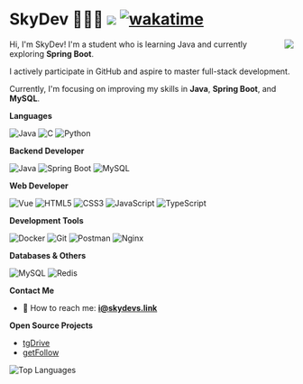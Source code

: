 # SkyDev 👨🏻‍💻 ![](https://visitor-badge.laobi.icu/badge?page_id=skydependence.skydependence) [![wakatime](https://wakatime.com/badge/user/be10d125-6c8b-403b-9f38-ce4b49f470bc.svg)](https://wakatime.com/@be10d125-6c8b-403b-9f38-ce4b49f470bc)

<picture>
  <source
    srcset="https://github-readme-stats.vercel.app/api?username=skydependence&show_icons=true&theme=dark"
    media="(prefers-color-scheme: dark)"
  />
  <source
    srcset="https://github-readme-stats.vercel.app/api?username=skydependence&show_icons=true"
    media="(prefers-color-scheme: light), (prefers-color-scheme: no-preference)"
  />
  <img src="https://github-readme-stats.vercel.app/api?username=skydependence&show_icons=true" align=right />
</picture>

Hi, I'm SkyDev! I'm a student who is learning Java and currently exploring **Spring Boot**.

I actively participate in GitHub and aspire to master full-stack development.

Currently, I'm focusing on improving my skills in **Java**, **Spring Boot**, and **MySQL**.

**Languages**

<p>
  <img alt="Java" src="https://img.shields.io/badge/-Java-007396?style=flat-square&logo=java&logoColor=white" />
  <img alt="C" src="https://img.shields.io/badge/-C-A8B9CC?style=flat-square&logo=c&logoColor=white" />
  <img alt="Python" src="https://img.shields.io/badge/-Python-3776AB?style=flat-square&logo=python&logoColor=white" />
</p>

**Backend Developer**

<p>
  <img alt="Java" src="https://img.shields.io/badge/-Java-007396?style=flat-square&logo=java&logoColor=white" />
  <img alt="Spring Boot" src="https://img.shields.io/badge/-Spring%20Boot-6DB33F?style=flat-square&logo=spring-boot&logoColor=white" />
  <img alt="MySQL" src="https://img.shields.io/badge/-MySQL-4479A1?style=flat-square&logo=mysql&logoColor=white" />
</p>

**Web Developer**

<p>
  <img alt="Vue" src="https://img.shields.io/badge/-Vue-4FC08D?style=flat-square&logo=vue.js&logoColor=white" />
  <img alt="HTML5" src="https://img.shields.io/badge/-HTML5-E34F26?style=flat-square&logo=html5&logoColor=white" />
  <img alt="CSS3" src="https://img.shields.io/badge/-CSS3-1572B6?style=flat-square&logo=css3&logoColor=white" />
  <img alt="JavaScript" src="https://img.shields.io/badge/-JavaScript-F7DF1E?style=flat-square&logo=javascript&logoColor=black" />
  <img alt="TypeScript" src="https://img.shields.io/badge/-TypeScript-007ACC?style=flat-square&logo=typescript&logoColor=white" />
</p>

**Development Tools**

<p>
  <img alt="Docker" src="https://img.shields.io/badge/-Docker-46a2f1?style=flat-square&logo=docker&logoColor=white" />
  <img alt="Git" src="https://img.shields.io/badge/-Git-F05032?style=flat-square&logo=git&logoColor=white" />
  <img alt="Postman" src="https://img.shields.io/badge/-Postman-FF6C37?style=flat-square&logo=postman&logoColor=white" />
  <img alt="Nginx" src="https://img.shields.io/badge/-Nginx-009639?style=flat-square&logo=nginx&logoColor=white" />
</p>

**Databases & Others**

<p>
  <img alt="MySQL" src="https://img.shields.io/badge/-MySQL-4479A1?style=flat-square&logo=mysql&logoColor=white" />
  <img alt="Redis" src="https://img.shields.io/badge/-Redis-DC382D?style=flat-square&logo=redis&logoColor=white" />
</p>

**Contact Me**

- 📧 How to reach me: **[i@skydevs.link](mailto:i@skydevs.link)**

**Open Source Projects**

- [tgDrive](https://github.com/skydependence/tgdrive)
- [getFollow](https://github.com/skydependence/getfollowing)

![Top Languages](https://github-readme-stats.vercel.app/api/top-langs/?username=SkyDependence&layout=compact&theme=radical)

